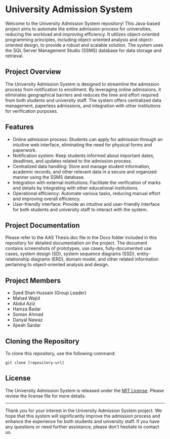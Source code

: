 <h1>University Admission System</h1>

<p>Welcome to the University Admission System repository! This Java-based project aims to automate the entire admission process for universities, reducing the workload and improving efficiency. It utilizes object-oriented programming principles, including object-oriented analysis and object-oriented design, to provide a robust and scalable solution. The system uses the SQL Server Management Studio (SSMS) database for data storage and retrieval.</p>

<h2>Project Overview</h2>

<p>The University Admission System is designed to streamline the admission process from notification to enrollment. By leveraging online admissions, it eliminates geographical barriers and reduces the time and effort required from both students and university staff. The system offers centralized data management, paperless admissions, and integration with other institutions for verification purposes.</p>

<h2>Features</h2>

<ul>
  <li>Online admission process: Students can apply for admission through an intuitive web interface, eliminating the need for physical forms and paperwork.</li>
  <li>Notification system: Keep students informed about important dates, deadlines, and updates related to the admission process.</li>
  <li>Centralized data handling: Store and manage student information, academic records, and other relevant data in a secure and organized manner using the SSMS database.</li>
  <li>Integration with external institutions: Facilitate the verification of marks and details by integrating with other educational institutions.</li>
  <li>Operational efficiency: Automate various tasks, reducing manual effort and improving overall efficiency.</li>
  <li>User-friendly interface: Provide an intuitive and user-friendly interface for both students and university staff to interact with the system.</li>
</ul>

<h2>Project Documentation</h2>

<p>Please refer to the AAS Thesis.doc file in the Docs folder included in this repository for detailed documentation on the project. The document contains screenshots of prototypes, use cases, fully-documented use cases, system design (SD), system sequence diagrams (SSD), entity-relationship diagrams (ERD), domain model, and other related information pertaining to object-oriented analysis and design.</p>

<h2>Project Members</h2>

<ul>
  <li>Syed Shah Hussain (Group Leader)</li>
  <li>Mahad Wajid</li>
  <li>Abdul Aziz</li>
  <li>Hamza Badar</li>
  <li>Soman Ahmad</li>
  <li>Danyal Nawaz</li>
  <li>Ajwah Sardar</li>
</ul>

<h2>Cloning the Repository</h2>

<p>To clone this repository, use the following command:</p>

<pre><code>git clone [repository-url]</code></pre>


<h2>License</h2>

<p>The University Admission System is released under the <a href="LICENSE">MIT License</a>. Please review the license file for more details.</p>

<hr>

<p>Thank you for your interest in the University Admission System project. We hope that this system will significantly improve the admission process and enhance the experience for both students and university staff. If you have any questions or need further assistance, please don't hesitate to contact us.</p>
